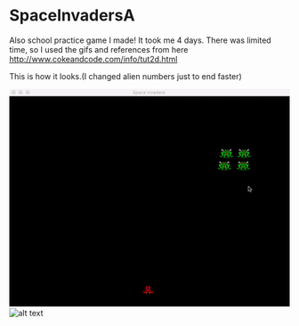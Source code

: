 # SpaceInvadersA
Also school practice game I made! It took me 4 days. There was limited time, so I used the gifs and references from here
http://www.cokeandcode.com/info/tut2d.html

This is how it looks.(I changed alien numbers just to end faster)

![alt text](https://github.com/Saayaman/ImageStorage/blob/master/spaceInvadersWon.gif)
![alt text](https://github.com/Saayaman/ImageStorage/blob/master/spaceInvadersLose.gif)

